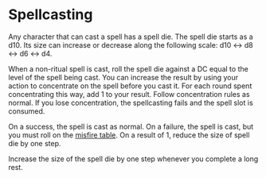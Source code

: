 # Spellcasting

Any character that can cast a spell has a spell die. The spell die starts as a d10. Its size can increase or decrease along the following scale: d10 ↔ d8 ↔ d6 ↔ d4.

When a non-ritual spell is cast, roll the spell die against a DC equal to the level of the spell being cast. You can increase the result by using your action to concentrate on the spell before you cast it. For each round spent concentrating this way, add 1 to your result. Follow concentration rules as normal. If you lose concentration, the spellcasting fails and the spell slot is consumed.

On a success, the spell is cast as normal. On a failure, the spell is cast, but you must roll on the [misfire table](</Magic/Misfires.md>). On a result of 1, reduce the size of spell die by one step.

Increase the size of the spell die by one step whenever you complete a long rest.